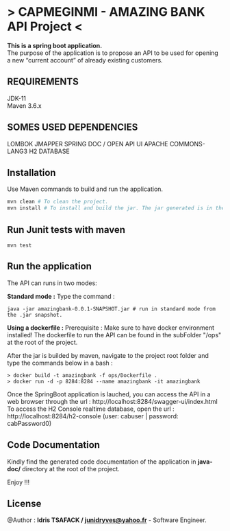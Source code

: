 # > CAPMEGINMI - AMAZING BANK API Project <

**This is a spring boot application.**  
The purpose of the application is to propose an API to be used for opening a new “current account” of already existing customers.


REQUIREMENTS
------------

JDK-11  
Maven 3.6.x

SOMES USED DEPENDENCIES
-----------------------
LOMBOK
JMAPPER
SPRING DOC / OPEN API UI
APACHE COMMONS-LANG3
H2 DATABASE


## Installation

Use Maven commands to build and run the application.

```bash
mvn clean # To clean the project.
mvn install # To install and build the jar. The jar generated is in the amazingbank/target subdirectory.
```

## Run Junit tests with maven

```
mvn test
```

## Run the application
The API can runs in two modes:

**Standard mode :**
Type the command :
```
java -jar amazingbank-0.0.1-SNAPSHOT.jar # run in standard mode from the .jar snapshot.
```

**Using a dockerfile :**
Prerequisite : Make sure to have docker environment installed!
The dockerfile to run the API can be found in the subFolder "/ops" at the root of the project.

After the jar is builded by maven, navigate to the project root folder and type the commands below in a bash :
```
> docker build -t amazingbank -f ops/Dockerfile .
> docker run -d -p 8284:8284 --name amazingbank -it amazingbank
```

Once the SpringBoot application is lauched, you can access the API in a web browser through the url : http://localhost:8284/swagger-ui/index.html
To access the H2 Console realtime database, open the url : http://localhost:8284/h2-console (user: cabuser | password: cabPassword0)


## Code Documentation

Kindly find the generated code documentation of the application in **java-doc/** directory at the root of the project.

Enjoy !!!

## License
@Author : **Idris TSAFACK / junidryves@yahoo.fr** - Software Engineer.  
